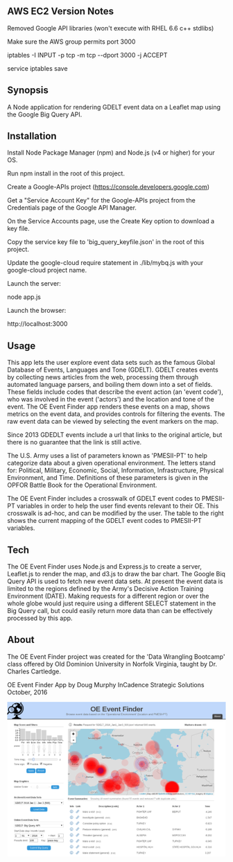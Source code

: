 ## AWS EC2 Version Notes
Removed Google API libraries (won't execute with RHEL 6.6 c++ stdlibs)

Make sure the AWS group permits port 3000

iptables -I INPUT -p tcp -m tcp --dport 3000 -j ACCEPT

service iptables save

## Synopsis

A Node application for rendering GDELT event data on a Leaflet map using the Google Big Query API. 

## Installation

Install Node Package Manager (npm) and Node.js (v4 or higher) for your OS.

Run npm install in the root of this project.

Create a Google-APIs project (https://console.developers.google.com)

Get a "Service Account Key" for the Google-APIs project from the Credentials page of the Google API Manager.

On the Service Accounts page, use the Create Key option to download a key file.

Copy the service key file to 'big_query_keyfile.json' in the root of this project.

Update the google-cloud require statement in ./lib/mybq.js with your google-cloud project name.


Launch the server:

node app.js

Launch the browser:

http://localhost:3000

## Usage
This app lets the user explore event data sets such as the famous Global Database of Events, Languages and Tone (GDELT). GDELT creates events by collecting news articles from the web, processing them through automated language parsers, and boiling them down into a set of fields. These fields include codes that describe the event action (an 'event code'), who was involved in the event ('actors') and the location and tone of the event. The OE Event Finder app renders these events on a map, shows metrics on the event data, and provides controls for filtering the events. The raw event data can be viewed by selecting the event markers on the map. 

Since 2013 GDEDLT events include a url that links to the original article, but there is no guarantee that the link is still active. 

The U.S. Army uses a list of parameters known as 'PMESII-PT' to help categorize data about a given operational environment. The letters stand for: Political, Military, Economic, Social, Information, Infrastructure, Physical Environment, and Time. Definitions of these parameters is given in the OPFOR Battle Book for the Operational Environment. 

The OE Event Finder includes a crosswalk of GDELT event codes to PMESII-PT variables in order to help the user find events relevant to their OE. This crosswalk is ad-hoc, and can be modified by the user. The table to the right shows the current mapping of the GDELT event codes to PMESII-PT variables.

## Tech
The OE Event Finder uses Node.js and Express.js to create a server, Leaflet.js to render the map, and d3.js to draw the bar chart. The Google Biq Query API is used to fetch new event data sets. At present the event data is limited to the regions defined by the Army's Decisive Action Training Environment (DATE). Making requests for a different region or over the whole globe would just require using a different SELECT statement in the Big Query call, but could easily return more data than can be effectively processed by this app. 

## About
The OE Event Finder project was created for the 'Data Wrangling Bootcamp' class offered by Old Dominion University in Norfolk Virginia, taught by Dr. Charles Cartledge. 

OE Event Finder App by Doug Murphy 
InCadence Strategic Solutions
October, 2016




![Application screen shot.](./oeef.png?raw=true)
